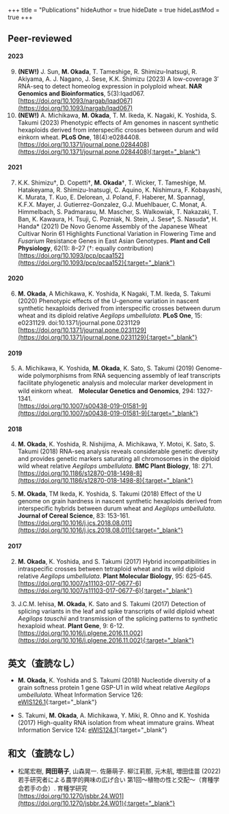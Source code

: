 +++
title = "Publications"
hideAuthor = true
hideDate = true
hideLastMod = true
+++

## Peer-reviewed

#### 2023

  9. **(NEW!)** J. Sun, **M. Okada**, T. Tameshige, R. Shimizu-Inatsugi, R. Akiyama, A. J. Nagano, J. Sese, K.K. Shimizu (2023) A low-coverage 3′ RNA-seq to detect homeolog expression in polyploid wheat. **NAR Genomics and Bioinformatics**, 5(3):lqad067.  
  [https://doi.org/10.1093/nargab/lqad067](https://doi.org/10.1093/nargab/lqad067)
  8. **(NEW!)** A. Michikawa, **M. Okada**, T. M. Ikeda, K. Nagaki, K. Yoshida, S. Takumi (2023) Phenotypic effects of Am genomes in nascent synthetic hexaploids derived from interspecific crosses between durum and wild einkorn wheat. **PLoS One**, 18(4):e0284408.  
  [https://doi.org/10.1371/journal.pone.0284408](https://doi.org/10.1371/journal.pone.0284408){:target="_blank"}  

#### 2021

  7. K.K. Shimizu†, D. Copetti†, **M. Okada**†, T. Wicker, T. Tameshige, M. Hatakeyama, R. Shimizu-Inatsugi, C. Aquino, K. Nishimura, F. Kobayashi, K. Murata, T. Kuo, E. Delorean, J. Poland, F. Haberer, M. Spannagl, K.F.X. Mayer, J. Gutierrez-Gonzalez, G.J. Muehlbauer, C. Monat, A. Himmelbach, S. Padmarasu, M. Mascher, S. Walkowiak, T. Nakazaki, T. Ban, K. Kawaura, H. Tsuji, C. Pozniak, N. Stein, J. Sese*, S. Nasuda*, H. Handa* (2021) De Novo Genome Assembly of the Japanese Wheat Cultivar Norin 61 Highlights Functional Variation in Flowering Time and *Fusarium* Resistance Genes in East Asian Genotypes. **Plant and Cell Physiology**, 62(1): 8–27 (†: equally contribution)  
  [https://doi.org/10.1093/pcp/pcaa152](https://doi.org/10.1093/pcp/pcaa152){:target="_blank"}  

#### 2020

  6. **M. Okada**, A Michikawa, K. Yoshida, K Nagaki, T.M. Ikeda, S. Takumi (2020) Phenotypic effects of the U-genome variation in nascent synthetic hexaploids derived from interspecific crosses between durum wheat and its diploid relative *Aegilops umbellulata*. **PLoS One**, 15: e0231129. doi:10.1371/journal.pone.0231129  
  [https://doi.org/10.1371/journal.pone.0231129](https://doi.org/10.1371/journal.pone.0231129){:target="_blank"}  

#### 2019

  5. A. Michikawa, K. Yoshida, **M. Okada**, K. Sato, S. Takumi (2019) Genome-wide polymorphisms from RNA sequencing assembly of leaf transcripts facilitate phylogenetic analysis and molecular marker development in wild einkorn wheat.　**Molecular Genetics and Genomics**, 294: 1327-1341.  
  [https://doi.org/10.1007/s00438-019-01581-9](https://doi.org/10.1007/s00438-019-01581-9){:target="_blank"}  

#### 2018

  4. **M. Okada**, K. Yoshida, R. Nishijima, A. Michikawa, Y. Motoi, K. Sato, S. Takumi (2018) RNA-seq analysis reveals considerable genetic diversity and provides genetic markers saturating all chromosomes in the diploid wild wheat relative *Aegilops umbellulata*. **BMC Plant Biology**, 18: 271.  
  [https://doi.org/10.1186/s12870-018-1498-8](https://doi.org/10.1186/s12870-018-1498-8){:target="_blank"}  
  
  3. **M. Okada**, TM Ikeda, K. Yoshida, S. Takumi (2018) Effect of the U genome on grain hardness in nascent synthetic hexaploids derived from interspecific hybrids between durum wheat and *Aegilops umbellulata*. **Journal of Cereal Science**, 83: 153-161.  
  [https://doi.org/10.1016/j.jcs.2018.08.011](https://doi.org/10.1016/j.jcs.2018.08.011){:target="_blank"}  


#### 2017

  2. **M. Okada**, K. Yoshida, and S. Takumi (2017) Hybrid incompatibilities in intraspecific crosses between tetraploid wheat and its wild diploid relative *Aegilops umbellulata*. **Plant Molecular Biology**, 95: 625-645.  
  [https://doi.org/10.1007/s11103-017-0677-6](https://doi.org/10.1007/s11103-017-0677-6){:target="_blank"}  
  
  1. J.C.M. Iehisa, **M. Okada**, K. Sato and S. Takumi (2017) Detection of splicing variants in the leaf and spike transcripts of wild diploid wheat *Aegilops tauschii* and transmission of the splicing patterns to synthetic hexaploid wheat. **Plant Gene**, 9: 6-12.   
  [https://doi.org/10.1016/j.plgene.2016.11.002](https://doi.org/10.1016/j.plgene.2016.11.002){:target="_blank"}  

## 英文（査読なし）

- **M. Okada**, K. Yoshida and S. Takumi (2018) Nucleotide diversity of a grain softness protein 1 gene GSP-U1 in wild wheat relative *Aegilops umbellulata*. Wheat Information Service 126: [eWIS126.1](https://shigen.nig.ac.jp/ewis/article/html/202/article.pdf){:target="_blank"}  

- S. Takumi, **M. Okada**, A. Michikawa, Y. Miki, R. Ohno and K. Yoshida (2017) High-quality RNA isolation from wheat immature grains. Wheat Information Service 124: [eWIS124.1](https://shigen.nig.ac.jp/ewis/article/html/195/article.pdf){:target="_blank"}

## 和文（査読なし）

- 松尾宏樹, **岡田萌子**, 山森晃一. 佐藤萌子. 柳江莉那, 元木航, 増田佳苗 (2022) 若手研究者による農学的興味の広げ合い 第1回～植物の性と交配～（育種学会若手の会）. 育種学研究  
  [https://doi.org/10.1270/jsbbr.24.W01](https://doi.org/10.1270/jsbbr.24.W01){:target="_blank"}
